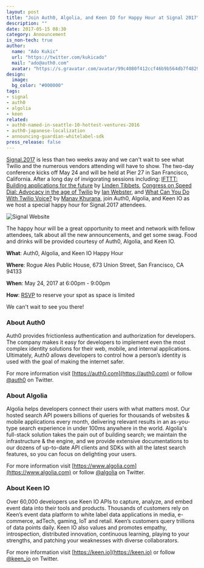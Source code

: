 ```yaml
---
layout: post
title: "Join Auth0, Algolia, and Keen IO for Happy Hour at Signal 2017"
description: ""
date: 2017-05-15 08:30
category: Announcement
is_non-tech: true
author:
  name: "Ado Kukic"
  url: "https://twitter.com/kukicado"
  mail: "ado@auth0.com"
  avatar: "https://s.gravatar.com/avatar/99c4080f412ccf46b9b564db7f482907?s=200"
design:
  image: 
  bg_color: "#000000"
tags:
- signal
- auth0
- algolia
- keen
related:
- auth0-named-in-seattle-10-hottest-ventures-2016
- auth0-japanese-localization
- announcing-guardian-whitelabel-sdk
press_release: false
---
```


[Signal.2017]() is less than two weeks away and we can't wait to see what Twilio and the numerous vendors attending will have to show. The two-day conference kicks off May 24 and will be held at Pier 27 in San Francisco, California. After a long day of invigorating sessions including: [IFTTT: Building applications for the future](https://www.twilio.com/signal/schedule/7sIpsjOkTewgygqY86Sc0Y/ifttt-building-applications-for-the-future) by [Linden Tibbets](https://twitter.com/@ltibbets), [Congress on Speed Dial: Advocacy in the age of Twilio](https://www.twilio.com/signal/schedule/6LbXCBBhtYuKCSciyS8WA/congress-on-speed-dial) by [Ian Webster](https://twitter.com/@iwebst), and [What Can You Do With Twilio Voice?](https://www.twilio.com/signal/schedule/4r1gBAICZOAQGEAAascQSi/what-can-you-do-with-twilio-part-2) by [Manav Khurana](https://twitter.com/@manavkhurana), join Auth0, Algolia, and Keen IO as we host a special happy hour for Signal.2017 attendees.

![Signal Website](https://cdn.auth0.com/blog/signal-happyhour/signal.png)

The happy hour will be a great opportunity to meet and network with fellow attendees, talk about all the new announcements, and get some swag. Food and drinks will be provided courtesy of Auth0, Algolia, and Keen IO.

**What**: Auth0, Algolia, and Keen IO Happy Hour

**Where**: Rogue Ales Public House, 673 Union Street, San Francisco, CA 94133

**When**: May 24, 2017 at 6:00pm - 9:00pm

**How**: [RSVP](https://www.eventbrite.com/e/rogue-ales-happy-hour-by-algolia-auth0-and-keen-io-tickets-34586663642) to reserve your spot as space is limited

We can't wait to see you there!

### About Auth0

Auth0 provides frictionless authentication and authorization for developers. The company makes it easy for developers to implement even the most complex identity solutions for their web, mobile, and internal applications. Ultimately, Auth0 allows developers to control how a person’s identity is used with the goal of making the internet safer.

For more information visit [https://auth0.com](https://auth0.com) or follow [@auth0](https://twitter.com/auth0) on Twitter.

### About Algolia

Algolia helps developers connect their users with what matters most. Our hosted search API powers billions of queries for thousands of websites & mobile applications every month, delivering relevant results in an as-you-type search experience in under 100ms anywhere in the world. Algolia's full-stack solution takes the pain out of building search; we maintain the infrastructure & the engine, and we provide extensive documentations to our dozens of up-to-date API clients and SDKs with all the latest search features, so you can focus on delighting your users.

For more information visit [https://www.algolia.com](https://www.algolia.com) or follow [@algolia](https://twitter.com/algolia) on Twitter.

### About Keen IO

Over 60,000 developers use Keen IO APIs to capture, analyze, and embed event data into their tools and products. Thousands of customers rely on Keen’s event data platform to white label data applications in media, e-commerce, adTech, gaming, IoT and retail. Keen’s customers query trillions of data points daily. Keen IO also values and promotes empathy, introspection, distributed innovation, continuous learning, playing to your strengths, and patching your weaknesses with diverse collaborators.

For more information visit [https://keen.io](https://keen.io) or follow [@keen_io](https://twitter.com/keen_io) on Twitter.

